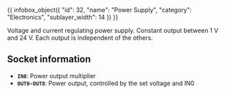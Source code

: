 {{ infobox_object({
	"id": 32,
	"name": "Power Supply",
	"category": "Electronics",
	"sublayer_width": 14
}) }}

Voltage and current regulating power supply. Constant output between 1 V and 24 V. Each output is independent of the others.

## Socket information
- **`IN0`**: Power output multiplier
- **`OUT0-OUT8`**: Power output, controlled by the set voltage and IN0